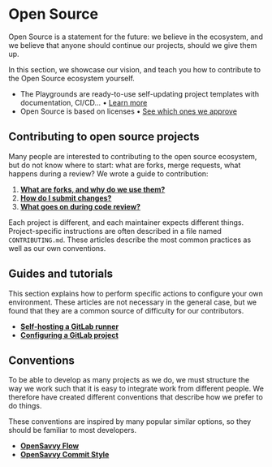 # Open Source

Open Source is a statement for the future: we believe in the ecosystem, and we believe that anyone should continue our projects, should we give them up. 

In this section, we showcase our vision, and teach you how to contribute to the Open Source ecosystem yourself.

<div class="grid cards" markdown>

- The Playgrounds are ready-to-use self-updating project templates with documentation, CI/CD… • [Learn more](playground.md)
- Open Source is based on licenses • [See which ones we approve](licenses.md)

</div>

## Contributing to open source projects

Many people are interested to contributing to the open source ecosystem, but do not know where to start: what are forks, merge requests, what happens during a review? We wrote a guide to contribution:

1. [**What are forks, and why do we use them?**](contributing/1-forks.md)
2. [**How do I submit changes?**](contributing/2-changes.md)
3. [**What goes on during code review?**](contributing/3-review.md)

Each project is different, and each maintainer expects different things.
Project-specific instructions are often described in a file named `CONTRIBUTING.md`.
These articles describe the most common practices as well as our own conventions.

## Guides and tutorials

This section explains how to perform specific actions to configure your own environment.
These articles are not necessary in the general case, but we found that they are a common source of difficulty for our contributors.

- [**Self-hosting a GitLab runner**](gitlab-runner.md)
- [**Configuring a GitLab project**](gitlab-project.md)

## Conventions

To be able to develop as many projects as we do, we must structure the way we work such that it is easy to integrate work from different people. We therefore have created different conventions that describe how we prefer to do things.

These conventions are inspired by many popular similar options, so they should be familiar to most developers.

- [**OpenSavvy Flow**](opensavvy-flow.md)
- [**OpenSavvy Commit Style**](opensavvy-commits.md)
